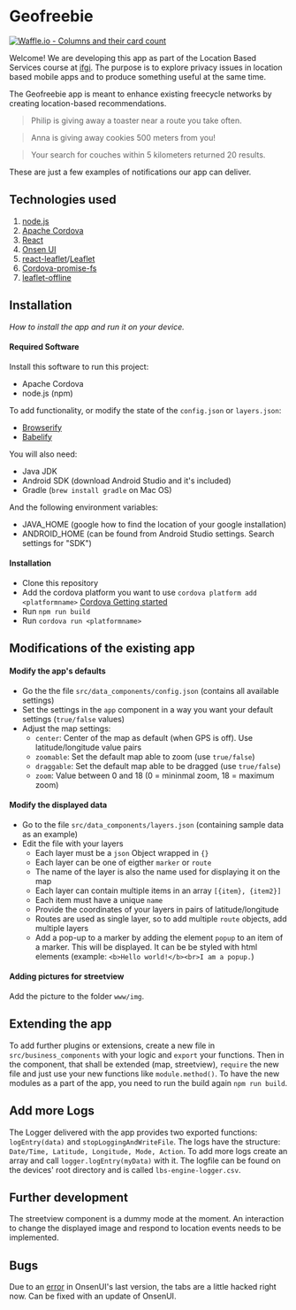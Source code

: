 # Geofreebie

[![Waffle.io - Columns and their card count](https://badge.waffle.io/lbraun/geofreebie.svg?columns=all)](https://waffle.io/lbraun/geofreebie)


Welcome! We are developing this app as part of the Location Based Services course at [ifgi](http://ifgi.de). The purpose is to explore privacy issues in location based mobile apps and to produce something useful at the same time.

The Geofreebie app is meant to enhance existing freecycle networks by creating location-based recommendations.

> Philip is giving away a toaster near a route you take often.

> Anna is giving away cookies 500 meters from you!

> Your search for couches within 5 kilometers returned 20 results.

These are just a few examples of notifications our app can deliver.

## Technologies used

1. [node.js](https://nodejs.org/en/)
2. [Apache Cordova](https://cordova.apache.org/)
3. [React](https://reactjs.org/)
4. [Onsen UI](https://onsen.io/)
5. [react-leaflet](https://github.com/PaulLeCam/react-leaflet)/[Leaflet](http://leafletjs.com/)
6. [Cordova-promise-fs](https://github.com/markmarijnissen/cordova-promise-fs)
7. [leaflet-offline](https://github.com/robertomlsoares/leaflet-offline)

## Installation

_How to install the app and run it on your device._

#### Required Software
Install this software to run this project:

- Apache Cordova
- node.js (npm)

To add functionality, or modify the state of the `config.json` or `layers.json`:

- [Browserify](http://browserify.org/)
- [Babelify](https://github.com/babel/babelify)

You will also need:

- Java JDK
- Android SDK (download Android Studio and it's included)
- Gradle (`brew install gradle` on Mac OS)

And the following environment variables:

- JAVA_HOME (google how to find the location of your google installation)
- ANDROID_HOME (can be found from Android Studio settings. Search settings for "SDK")

#### Installation
- Clone this repository
- Add the cordova platform you want to use `cordova platform add <platformname>` [Cordova Getting started](https://cordova.apache.org/#getstarted)
- Run `npm run build`
- Run `cordova run <platformname>`

## Modifications of the existing app

#### Modify the app's defaults
- Go the the file `src/data_components/config.json` (contains all available settings)
- Set the settings in the `app` component in a way you want your default settings (`true/false` values)
- Adjust the map settings:
    - `center`: Center of the map as default (when GPS is off). Use latitude/longitude value pairs
    - `zoomable`: Set the default map able to zoom (use `true/false`)
    - `draggable`: Set the default map able to be dragged (use `true/false`)
    - `zoom`: Value between 0 and 18 (0 = mininmal zoom, 18 = maximum zoom)

#### Modify the displayed data
- Go to the file `src/data_components/layers.json` (containing sample data as an example)
- Edit the file with your layers
    - Each layer must be a `json` Object wrapped in `{}`
    - Each layer can be one of eigther `marker` or `route`
    - The name of the layer is also the name used for displaying it on the map
    - Each layer can contain multiple items in an array `[{item}, {item2}]`
    - Each item must have a unique `name`
    - Provide the coordinates of your layers in pairs of latitude/longitude
    - Routes are used as single layer, so to add multiple `route` objects, add multiple layers
    - Add a pop-up to a marker by adding the element `popup` to an item of a marker. This will be displayed. It can be be styled with html elements (example: `<b>Hello world!</b><br>I am a popup.`)

#### Adding pictures for streetview
Add the picture to the folder `www/img`.

## Extending the app

To add further plugins or extensions, create a new file in `src/business_components` with your logic and `export` your functions. Then in the component, that shall be extended (map, streetview), `require` the new file and just use your new functions like `module.method()`. To have the new modules as a part of the app, you need to run the build again `npm run build`.

## Add more Logs
The Logger delivered with the app provides two exported functions: `logEntry(data)` and `stopLoggingAndWriteFile`. The logs have the structure: `Date/Time, Latitude, Longitude, Mode, Action`. To add more logs create an array and call `logger.logEntry(myData)` with it. The logfile can be found on the devices' root directory and is called `lbs-engine-logger.csv`.

## Further development
The streetview component is a dummy mode at the moment. An interaction to change the displayed image and respond to location events needs to be implemented.

## Bugs
Due to an [error](https://github.com/OnsenUI/OnsenUI/issues/2307) in OnsenUI's last version, the tabs are a little hacked right now. Can be fixed with an update of OnsenUI.
